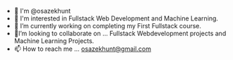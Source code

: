 - 🫡 I'm @osazekhunt
- 🧠 I'm interested in Fullstack Web Development and Machine Learning.
- 🌱 I’m currently working on completing my First Fullstack course. 
- 🏴I’m looking to collaborate on ... Fullstack Webdevelopment projects and Machine Learning Projects.
- 📫 How to reach me ... osazekhunt@gmail.com

<!---
osazekhunt/osazekhunt is a ✨ special ✨ repository because its `README.md` (this file) appears on your GitHub profile.
You can click the Preview link to take a look at your changes.
--->
